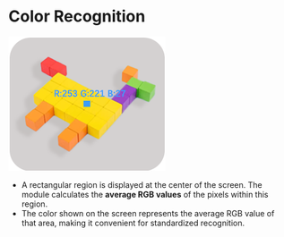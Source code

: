 # Color Recognition
![](img/CR1.png)

+ A rectangular region is displayed at the center of the screen. The module calculates the **average RGB values** of the pixels within this region.
+ The color shown on the screen represents the average RGB value of that area, making it convenient for standardized recognition.



